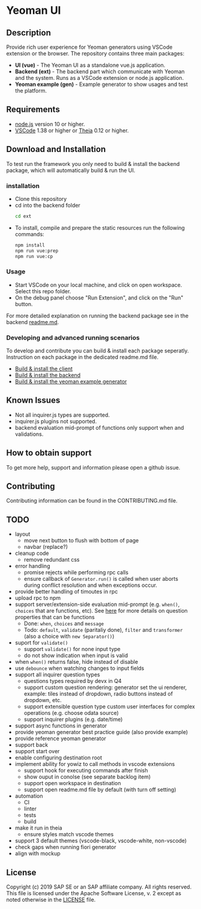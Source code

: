 # Yeoman UI

## Description
Provide rich user experience for Yeoman generators using VSCode extension or the browser.
The repository contains three main packages:
* **UI (vue)** - The Yeoman UI as a standalone vue.js application.
* **Backend (ext)** - The backend part which communicate with Yeoman and the system. Runs as a VSCode extension or node.js application.
* **Yeoman example (gen)** - Example generator to show usages and test the platform.

## Requirements
* [node.js](https://www.npmjs.com/package/node) version 10 or higher.
* [VSCode](https://code.visualstudio.com/) 1.38 or higher or [Theia](https://www.theia-ide.org/) 0.12 or higher.

## Download and Installation
To test run the framework you only need to build & install the backend package, which will automatically build & run the UI.
### installation
* Clone this repository
* cd into the backend folder
    ```bash
    cd ext
    ```
* To install, compile and prepare the static resources run the following commands:
    ```bash
    npm install
    npm run vue:prep
    npm run vue:cp
    ```
### Usage
* Start VSCode on your local machine, and click on open workspace. Select this repo folder.
* On the debug panel choose "Run Extension", and click on the "Run" button.

 For more detailed explanation on running the backend package see in the backend [readme.md]().

### Developing and advanced running scenarios
To develop and contribute you can build & install each package seperatly. Instruction on each package in the dedicated readme.md file.
* [Build & install the client]()
* [Build & install the backend]()
* [Build & install the yeoman example generator]()

## Known Issues
* Not all inquirer.js types are supported.
* inquirer.js plugins not supported.
* backend evaluation mid-prompt of functions only support when and validations.

## How to obtain support
To get more help, support and information please open a github issue.

## Contributing
Contributing information can be found in the CONTRIBUTING.md file.

## TODO
* layout
    * move next button to flush with bottom of page
    * navbar (replace?)
* cleanup code
    * remove redundant css
* error handling
    * promise rejects while performing rpc calls
    * ensure callback of `Generator.run()` is called when user aborts during conflict resolution and when exceptions occur.
* provide better handling of timoutes in rpc 
* upload rpc to npm
* support server/extension-side evaluation mid-prompt (e.g. `when()`, `choices` that are functions, etc). See [here](https://github.com/SBoudrias/Inquirer.js/blob/master/README.md#question) for more details on question properties that can be functions
  * Done: `when`, `choices` and `message`
  * Todo: `default`, `validate` (paritaliy done), `filter` and `transformer` (also a choice with `new Separator()`)
* suport for `validate()`
    * support `validate()` for none input type
    * do not show indication when input is valid
* when `when()` returns false, hide instead of disable
* use `debounce` when watching changes to input fields
* support all inquirer question types
  * questions types required by devx in Q4
  * support custom question rendering: generator set the ui renderer, example: tiles instead of dropdown, radio buttons instead of dropdown, etc.
  * support extensible question type custom user interfaces for complex operations (e.g. choose odata source)
  * support inquirer plugins (e.g. date/time)
* support async functions in generator
* provide yeoman generator best practice guide (also provide example)
* provide reference yeoman generator
* support back
* support start over
* enable configuring destination root
* implement ability for yowiz to call methods in vscode extensions
    * support hook for executing commands after finish
    * show ouput in conolse (see separate backlog item)
    * support open workspace in destination
    * support open readme.md file by default (with turn off setting)
* automation
    * CI
    * linter
    * tests
    * build
* make it run in theia
    * ensure styles match vscode themes
* support 3 default themes (vscode-black, vscode-white, non-vscode)
* check gaps when running fiori generator
* align with mockup

## License
Copyright (c) 2019 SAP SE or an SAP affiliate company. All rights reserved. This file is licensed under the Apache Software License, v. 2 except as noted otherwise in the [LICENSE]() file.